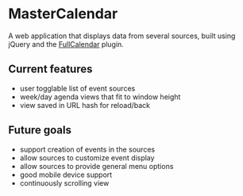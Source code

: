 MasterCalendar
===
A web application that displays data from several sources, built using jQuery
and the [FullCalendar](http://arshaw.com/fullcalendar/) plugin.

Current features
---
- user togglable list of event sources
- week/day agenda views that fit to window height
- view saved in URL hash for reload/back

Future goals
---
- support creation of events in the sources
- allow sources to customize event display
- allow sources to provide general menu options
- good mobile device support
- continuously scrolling view

